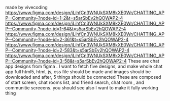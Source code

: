 made by vivecoding  
https://www.figma.com/design/iLihfCn3WNUkSXM8kXE0Wr/CHATTING_APP--Community-?node-id=1-2&t=s5arSbEv2hQOWAP2-4
https://www.figma.com/design/iLihfCn3WNUkSXM8kXE0Wr/CHATTING_APP--Community-?node-id=1-64&t=s5arSbEv2hQOWAP2-4
https://www.figma.com/design/iLihfCn3WNUkSXM8kXE0Wr/CHATTING_APP--Community-?node-id=2-361&t=s5arSbEv2hQOWAP2-4
https://www.figma.com/design/iLihfCn3WNUkSXM8kXE0Wr/CHATTING_APP--Community-?node-id=2-583&t=s5arSbEv2hQOWAP2-4
https://www.figma.com/design/iLihfCn3WNUkSXM8kXE0Wr/CHATTING_APP--Community-?node-id=3-58&t=s5arSbEv2hQOWAP2-4
These are chat app designs from figma . I want to fetch five designs, and make whole chat app 
full html5, html, js, css file should be made and images should be downloaded and after, 5 things should be connected 
These are composed of start screen, chat rooms list, and friend search, chat room , and communitie screeens. you should see also
I want to make it fully working thing
